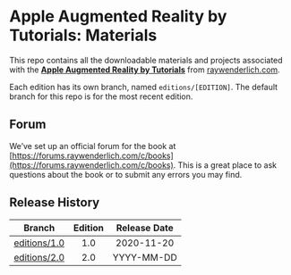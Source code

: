 # Apple Augmented Reality by Tutorials: Materials

This repo contains all the downloadable materials and projects associated with the **[Apple Augmented Reality by Tutorials](https://www.raywenderlich.com/books/apple-augmented-reality-by-tutorials)** from [raywenderlich.com](https://www.raywenderlich.com).

Each edition has its own branch, named `editions/[EDITION]`. The default branch for this repo is for the most recent edition.

## Forum

We’ve set up an official forum for the book at [https://forums.raywenderlich.com/c/books](https://forums.raywenderlich.com/c/books). This is a great place to ask questions about the book or to submit any errors you may find.

## Release History

| Branch                                                                           | Edition | Release Date |
| -------------------------------------------------------------------------------- |:-------:|:------------:|
| [editions/1.0](https://github.com/raywenderlich/apr-materials/tree/editions/1.0) | 1.0     | 2020-11-20   |
| [editions/2.0](https://github.com/raywenderlich/apr-materials/tree/editions/2.0) | 2.0     | YYYY-MM-DD   |
